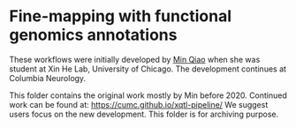 # Fine-mapping with functional genomics annotations

These workflows were initially developed by [Min Qiao](https://github.com/minqiao) when she was student at Xin He Lab, University of Chicago. The development continues at Columbia Neurology. 

This folder contains the original work mostly by Min before 2020. Continued work can be found at: https://cumc.github.io/xqtl-pipeline/ We suggest users focus on the new development. This folder is for archiving purpose.
